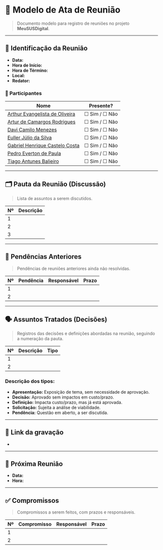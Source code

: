 # 📝 Modelo de Ata de Reunião

> Documento modelo para registro de reuniões no projeto **MeuSUSDigital**.

---

## 📌 Identificação da Reunião

- **Data:**  
- **Hora de Início:**  
- **Hora de Término:**  
- **Local:**  
- **Redator:**  

### 👥 Participantes

| Nome | Presente? |
|------|-----------|
|[Arthur Evangelista de Oliveira](https://github.com/arthurevg)| ☐ Sim / ☐ Não |
|[Artur de Camargos Rodrigues](https://github.com/ArturDCR)| ☐ Sim / ☐ Não |
|[Davi Camilo Menezes](https://github.com/Davicamilo23)| ☐ Sim / ☐ Não |
|[Euller Júlio da Silva](https://github.com/Potatoyz908)| ☐ Sim / ☐ Não |
|[Gabriel Henrique Castelo Costa](https://github.com/GabrielCastelo-31)| ☐ Sim / ☐ Não |
|[Pedro Everton de Paula](https://github.com/pedroeverton217)| ☐ Sim / ☐ Não |
|[Tiago Antunes Balieiro](https://github.com/tiagobalieiro)| ☐ Sim / ☐ Não |

---

## 🗂️ Pauta da Reunião (Discussão)

> Lista de assuntos a serem discutidos.

| Nº | Descrição |
|----|-----------|
| 1  |           |
| 2  |           |
| 3  |           |

---

## 🔁 Pendências Anteriores

> Pendências de reuniões anteriores ainda não resolvidas.

| Nº | Pendência | Responsável | Prazo |
|----|-----------|-------------|-------|
| 1  |           |             |       |
| 2  |           |             |       |

---

## 🗣️ Assuntos Tratados (Decisões)

> Registros das decisões e definições abordadas na reunião, seguindo a numeração da pauta.

| Nº | Descrição | Tipo |
|----|-----------|--------|
| 1  |           |        |
| 2  |           |        |

### Descrição dos tipos:

- **Apresentação:** Exposição de tema, sem necessidade de aprovação.
- **Decisão:** Aprovado sem impactos em custo/prazo.
- **Definição:** Impacta custo/prazo, mas já está aprovada.
- **Solicitação:** Sujeita a análise de viabilidade.
- **Pendência:** Questão em aberto, a ser discutida.

---

## 🎥 Link da gravação

- 

---

## 📆 Próxima Reunião

- **Data:**  
- **Hora:**  

---

## ✅ Compromissos

> Compromissos a serem feitos, com prazos e responsáveis.

| Nº | Compromisso | Responsável | Prazo |
|----|-------------|-------------|-------|
| 1  |             |             |       |
| 2  |             |             |       |
